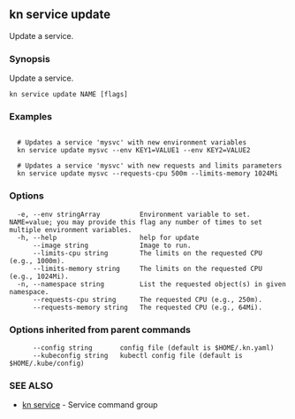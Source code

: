 ## kn service update

Update a service.

### Synopsis

Update a service.

```
kn service update NAME [flags]
```

### Examples

```

  # Updates a service 'mysvc' with new environment variables
  kn service update mysvc --env KEY1=VALUE1 --env KEY2=VALUE2

  # Updates a service 'mysvc' with new requests and limits parameters
  kn service update mysvc --requests-cpu 500m --limits-memory 1024Mi
```

### Options

```
  -e, --env stringArray          Environment variable to set. NAME=value; you may provide this flag any number of times to set multiple environment variables.
  -h, --help                     help for update
      --image string             Image to run.
      --limits-cpu string        The limits on the requested CPU (e.g., 1000m).
      --limits-memory string     The limits on the requested CPU (e.g., 1024Mi).
  -n, --namespace string         List the requested object(s) in given namespace.
      --requests-cpu string      The requested CPU (e.g., 250m).
      --requests-memory string   The requested CPU (e.g., 64Mi).
```

### Options inherited from parent commands

```
      --config string       config file (default is $HOME/.kn.yaml)
      --kubeconfig string   kubectl config file (default is $HOME/.kube/config)
```

### SEE ALSO

* [kn service](kn_service.md)	 - Service command group

